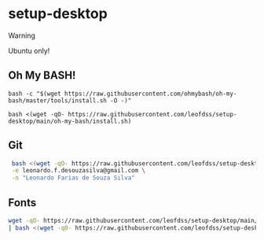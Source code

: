 # setup-desktop

> [!WARNING]
> Ubuntu only!

## Oh My BASH!

```
bash -c "$(wget https://raw.githubusercontent.com/ohmybash/oh-my-bash/master/tools/install.sh -O -)"
```

```
bash <(wget -qO- https://raw.githubusercontent.com/leofdss/setup-desktop/main/oh-my-bash/install.sh)
```

## Git

```bash
 bash <(wget -qO- https://raw.githubusercontent.com/leofdss/setup-desktop/main/git/install.sh) \
 -e leonardo.f.desouzasilva@gmail.com \
 -n "Leonardo Farias de Souza Silva"
```

## Fonts

```bash
wget -qO- https://raw.githubusercontent.com/leofdss/setup-desktop/main/fonts/database.json \
| bash <(wget -qO- https://raw.githubusercontent.com/leofdss/setup-desktop/main/fonts/install.sh)
```
